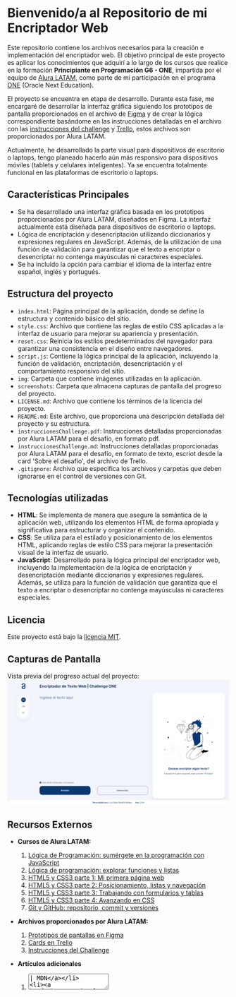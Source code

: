 # Bienvenido/a al Repositorio de mi Encriptador Web

Este repositorio contiene los archivos necesarios para la creación e implementación del encriptador web. El objetivo principal de este proyecto es aplicar los conocimientos que adquirí a lo largo de los cursos que realice en la formación **Principiante en Programación G6 - ONE**, impartida por el equipo de [Alura LATAM](https://www.aluracursos.com), como parte de mi participación en el programa [ONE](https://www.oracle.com/lad/education/oracle-next-education) (Oracle Next Education).

El proyecto se encuentra en etapa de desarrollo. Durante esta fase, me encargaré de desarrollar la interfaz gráfica siguiendo los prototipos de pantalla proporcionados en el archivo de [Figma](https://www.figma.com/file/trP3p5nEh7XUyB3n2bomjP/Alura-Challenge---Desaf%C3%ADo-1---L%C3%B3gica?type=design&node-id=0-1&mode=design&t=CN0oLmGKgNSHYZUe-0) y de crear la lógica correspondiente basándome en las instrucciones detalladas en el archivo con las [instrucciones del challenge](Instrucciones_challenge.pdf) y [Trello](https://trello.com/b/WTdfcewC/encriptador-de-texto-alura-challenges-one), estos archivos son proporcionados por Alura LATAM.

Actualmente, he desarrollado la parte visual para dispositivos de escritorio o laptops, tengo planeado hacerlo aún más responsivo para dispositivos móviles (tablets y celulares inteligentes). Ya se encuentra totalmente funcional en las plataformas de escritorio o laptops.


## Características Principales

- Se ha desarrollado una interfaz gráfica basada en los prototipos proporcionados por Alura LATAM, diseñados en Figma. La interfaz actualmente está diseñada para dispositivos de escritorio o laptops.
- Lógica de encriptación y desencriptación utilizando diccionarios y expresiones regulares en JavaScript. Además, de la utilización de una función de validación para garantizar que el texto a encriptar o desencriptar no contenga mayúsculas ni caracteres especiales.
- Se ha incluido la opción para cambiar el idioma de la interfaz entre español, inglés y portugués.


## Estructura del proyecto

- `index.html`: Página principal de la aplicación, donde se define la estructura y contenido básico del sitio.
- `style.css`: Archivo que contiene las reglas de estilo CSS aplicadas a la interfaz de usuario para mejorar su apariencia y presentación.
- `reset.css`: Reinicia los estilos predeterminados del navegador para garantizar una consistencia en el diseño entre navegadores.
- `script.js`: Contiene la lógica principal de la aplicación, incluyendo la función de validación, encriptación, desencriptación y el comportamiento responsivo del sitio.
- `img`: Carpeta que contiene imágenes utilizadas en la aplicación.
- `screenshots`: Carpeta que almacena capturas de pantalla del progreso del proyecto.
- `LICENSE.md`: Archivo que contiene los términos de la licencia del proyecto.
- `README.md`: Este archivo, que proporciona una descripción detallada del proyecto y su estructura.
- `instruccionesChallenge.pdf`: Instrucciones detalladas proporcionadas por Alura LATAM para el desafío, en formato pdf.
- `instruccionesChallenge.md`: Instrucciones detalladas proporcionadas por Alura LATAM para el desafío, en formato de texto, escriot desde la card 'Sobre el desafío', del archivo de Trello.
- `.gitignore`: Archivo que especifica los archivos y carpetas que deben ignorarse en el control de versiones con Git.


## Tecnologías utilizadas

- **HTML**: Se implementa de manera que asegure la semántica de la aplicación web, utilizando los elementos HTML de forma apropiada y significativa para estructurar y organizar el contenido.
- **CSS**: Se utiliza para el estilado y posicionamiento de los elementos HTML, aplicando reglas de estilo CSS para mejorar la presentación visual de la interfaz de usuario.
- **JavaScript**: Desarrollado para la lógica principal del encriptador web, incluyendo la implementación de la lógica de encriptación y desencriptación mediante diccionarios y expresiones regulares. Además, se utiliza para la función de validación que garantiza que el texto a encriptar o desencriptar no contenga mayúsculas ni caracteres especiales.


## Licencia

Este proyecto está bajo la [licencia MIT](LICENSE.md).


## Capturas de Pantalla

Vista previa del progreso actual del proyecto:
![Progreso actual en la parte de HTML, CSS y JavaScript](screenshots/image4.png)


## Recursos Externos

- **Cursos de Alura LATAM:**
  1. [Lógica de Programación: sumérgete en la programación con JavaScript](https://www.aluracursos.com/curso-online-logica-programacion-sumergete-programacion-javascript)
  2. [Lógica de programación: explorar funciones y listas](https://www.aluracursos.com/curso-online-logica-programacion-explorar-funciones-listas)
  3. [HTML5 y CSS3 parte 1: Mi primera página web](https://www.aluracursos.com/curso-online-html5-css3-primera-pagina-web)
  4. [HTML5 y CSS3 parte 2: Posicionamiento, listas y navegación](https://www.aluracursos.com/curso-online-html5-css3-posicionamiento-listas-navegacion)
  5. [HTML5 y CSS3 parte 3: Trabajando con formularios y tablas](https://www.aluracursos.com/curso-online-html5-css3-formularios-tablas)
  6. [HTML5 y CSS3 parte 4: Avanzando en CSS](https://www.aluracursos.com/curso-online-html5-css3-avanzando-css)
  7. [Git y GitHub: repositorio, commit y versiones](https://www.aluracursos.com/curso-online-git-github-repositorio-commit-versiones)
 
- **Archivos proporcionados por Alura LATAM:**
  1. [Prototipos de pantallas en Figma](https://www.figma.com/file/trP3p5nEh7XUyB3n2bomjP/Alura-Challenge---Desaf%C3%ADo-1---L%C3%B3gica?type=design&node-id=0-1&mode=design&t=CN0oLmGKgNSHYZUe-0)
  2. [Cards en Trello](https://trello.com/b/WTdfcewC/encriptador-de-texto-alura-challenges-one)
  3. [Instrucciones del Challenge](Instrucciones_challenge.pdf)

- **Artículos adicionales**
  1. [<textarea> | MDN](https://developer.mozilla.org/es/docs/Web/HTML/Element/textarea)
  2. [Interact with the clipboard | MDN](https://developer.mozilla.org/en-US/docs/Mozilla/Add-ons/WebExtensions/Interact_with_the_clipboard)
  3. [Style display Property | W3 Schools](https://www.w3schools.com/jsref/prop_style_display.asp)
  4. [margin | MDN](https://developer.mozilla.org/es/docs/Web/CSS/margin)
  5. [Expresiones Regulares | MDN](https://developer.mozilla.org/es/docs/Web/JavaScript/Guide/Regular_expressions)